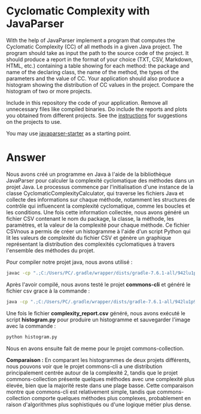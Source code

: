 # Cyclomatic Complexity with JavaParser

With the help of JavaParser implement a program that computes the Cyclomatic Complexity (CC) of all methods in a given Java project. The program should take as input the path to the source code of the project. It should produce a report in the format of your choice (TXT, CSV, Markdown, HTML, etc.) containing a table showing for each method: the package and name of the declaring class, the name of the method, the types of the parameters and the value of CC.
Your application should also produce a histogram showing the distribution of CC values in the project. Compare the histogram of two or more projects.


Include in this repository the code of your application. Remove all unnecessary files like compiled binaries. Do include the reports and plots you obtained from different projects. See the [instructions](../sujet.md) for suggestions on the projects to use.

You may use [javaparser-starter](../code/javaparser-starter) as a starting point.

# Answer
Nous avons créé un programme en Java à l'aide de la bibliothèque JavaParser pour calculer la complexité cyclomatique des méthodes dans un projet Java. Le processus commence par l'initialisation d'une instance de la classe CyclomaticComplexityCalculator, qui traverse les fichiers Java et collecte des informations sur chaque méthode, notamment les structures de contrôle qui influencent la complexité cyclomatique, comme les boucles et les conditions. Une fois cette information collectée, nous avons généré un fichier CSV contenant le nom du package, la classe, la méthode, les paramètres, et la valeur de la complexité pour chaque méthode. Ce fichier CSVnous a permis de créer un histogramme à l'aide d'un script Python qui lit les valeurs de complexité du fichier CSV et génère un graphique représentant la distribution des complexités cyclomatiques à travers l'ensemble des méthodes du projet.

Pour compiler notre projet java, nous avons utilisé : 
```bash
javac -cp ".;C:/Users/PC/.gradle/wrapper/dists/gradle-7.6.1-all/942lu1p9i6mhoyzmt401s4g74/gradle-7.6.1/lib/javaparser-core-3.17.0.jar;C:/Users/PC/Downloads/opencsv-5.3.jar" fr/istic/vv/Main.java fr/istic/vv/CyclomaticComplexityCalculator.java
```

Après l'avoir compilé, nous avons testé le projet **commons-cli** et généré le fichier csv grace à la commande :
```bash
java -cp ".;C:/Users/PC/.gradle/wrapper/dists/gradle-7.6.1-all/942lu1p9i6mhoyzmt401s4g74/gradle-7.6.1/lib/javaparser-core-3.17.0.jar;C:/Users/PC/Downloads/opencsv-5.3.jar" fr.istic.vv.Main "C:/Users/PC/commons-cli/src/main/java/org/apache/commons/cli"
```

Une fois le fichier **complexity_report.csv** généré, nous avons exécuté le script **histogram.py** pour produire un histogramme et sauvegarder l'image avec la commande :
```bash
python histogram.py
```

Nous en avons ensuite fait de meme pour le projet commons-collection.

**Comparaison :** En comparant les histogrammes de deux projets différents, nous pouvons voir que le projet commons-cli a une distribution principalement centrée autour de la complexité 2, tandis que le projet commons-collection présente quelques méthodes avec une complexité plus élevée, bien que la majorité reste dans une plage basse. Cette comparaison montre que commons-cli est relativement simple, tandis que commons-collection comporte quelques méthodes plus complexes, probablement en raison d'algorithmes plus sophistiqués ou d'une logique métier plus dense.

